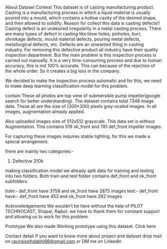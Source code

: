 About Dataset
Context
This dataset is of casting manufacturing product.
Casting is a manufacturing process in which a liquid material is usually poured into a mould, which contains a hollow cavity of the desired shape, and then allowed to solidify.
Reason for collect this data is casting defects!!
Casting defect is an undesired irregularity in a metal casting process.
There are many types of defect in casting like blow holes, pinholes, burr, shrinkage defects, mould material defects, pouring metal defects, metallurgical defects, etc.
Defects are an unwanted thing in casting industry. For removing this defective product all industry have their quality inspection department. But the main problem is this inspection process is carried out manually. It is a very time-consuming process and due to human accuracy, this is not 100% accurate. This can because of the rejection of the whole order. So it creates a big loss in the company.

We decided to make the inspection process automatic and for this, we need to make deep learning classification model for this problem.

contain
These all photos are top view of submersible pump impeller(google search for better understanding).
The dataset contains total 7348 image data. These all are the size of (300*300) pixels grey-scaled images. In all images, augmentation already applied.

Also uploaded images size of 512x512 grayscale. This data set is without Augmentation. This contains 519 ok_front and 781 def_front impeller images.

For capturing these images requires stable lighting, for this we made a special arrangement.

there are mainly two categories:-
1) Defective
2)Ok

making classification model we already split data for training and testing into two folders.
Both train and test folder contains def_front and ok_front subfolders.

train:- def_front have 3758 and ok_front have 2875 images
test:- def_front have:- def_front have 453 and ok_front have 262 images

Acknowledgements
We wouldn't be here without the help of PILOT TECHNOCAST, Shapar, Rajkot. we have to thank them for constant support and allowing us to work for this problem.

Prototype
We also made Working prototype using this dataset. Click here

Contact detail
If you want to know more about project and dataset drop mail on ravirajsinhdabhi86@gmail.com or DM me on LinkedIn